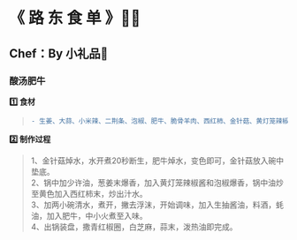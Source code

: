 # 《 路 东 食 单 》👨‍🍳
## Chef：By 小礼品🎁

### 酸汤肥牛
**1️⃣ 食材**
> ```diff
> - 生姜、大蒜、小米辣、二荆条、泡椒、肥牛、脆骨羊肉、西红柿、金针菇、黄灯笼辣椒酱
> ```
**2️⃣ 制作过程**
>1、金针菇焯水，水开煮20秒断生，肥牛焯水，变色即可，金针菇放入碗中垫底。    
>2、锅中加少许油，葱姜末爆香，加入黄灯笼辣椒酱和泡椒爆香，锅中油炒至黄色加入西红柿末，炒出汁水。    
>3、加两小碗清水，煮开，撇去浮沫，开始调味，加入生抽酱油，料酒，蚝油，加入肥牛，中小火煮至入味。    
>4、出锅装盘，撒青红椒圈，白芝麻，蒜末，泼热油即完成。
